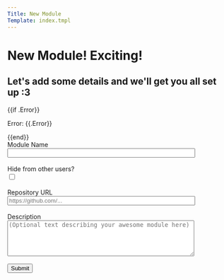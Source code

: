 ```yaml
---
Title: New Module
Template: index.tmpl
---
```

# New Module! Exciting!

## Let's add some details and we'll get you all set up :3

{{if .Error}}
<p>Error: {{.Error}}</p>
{{end}}

<form action="/module/new" id="moduleform" method="post">
    <label for="name">Module Name</label><br>
    <input type="text" id="name" name="name" size="50" value=""><br><br>
    <label for="private">Hide from other users?</label><br>
    <input type="checkbox" id="private" name="private"><br><br>
    <label for="url">Repository URL</label><br>
    <input type="url" id="url" name="repourl" placeholder="https://github.com/..." size="50" value=""><br><br>
    <label for="description">Description</label><br>
    <textarea name="description" form="moduleform" rows="5" cols="50" placeholder="(Optional text describing your awesome module here)"></textarea><br><br>
    <input type="submit" value="Submit">
</form> 
